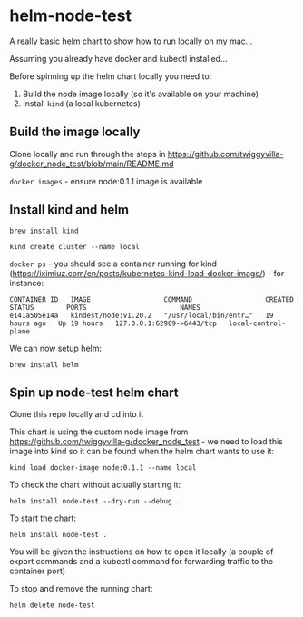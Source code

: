 # helm-node-test

A really basic helm chart to show how to run locally on my mac...

Assuming you already have docker and kubectl installed...

Before spinning up the helm chart locally you need to:

1. Build the node image locally (so it's available on your machine)
2. Install ```kind``` (a local kubernetes)

## Build the image locally

Clone locally and run through the steps in https://github.com/twiggyvilla-g/docker_node_test/blob/main/README.md

```docker images``` - ensure node:0.1.1 image is available

## Install kind and helm

```brew install kind```

```kind create cluster --name local```

```docker ps``` - you should see a container running for kind (https://iximiuz.com/en/posts/kubernetes-kind-load-docker-image/) - for instance:

```
CONTAINER ID   IMAGE                  COMMAND                  CREATED        STATUS        PORTS                       NAMES
e141a505e14a   kindest/node:v1.20.2   "/usr/local/bin/entr…"   19 hours ago   Up 19 hours   127.0.0.1:62909->6443/tcp   local-control-plane
```

We can now setup helm:

```brew install helm```

## Spin up node-test helm chart

Clone this repo locally and cd into it

This chart is using the custom node image from https://github.com/twiggyvilla-g/docker_node_test - we need to load this image into kind so it can be found when the helm chart wants to use it:

```kind load docker-image node:0.1.1 --name local```

To check the chart without actually starting it:

```helm install node-test --dry-run --debug .```

To start the chart:

```helm install node-test .```

You will be given the instructions on how to open it locally (a couple of export commands and a kubectl command for forwarding traffic to the container port)

To stop and remove the running chart:

```helm delete node-test```
